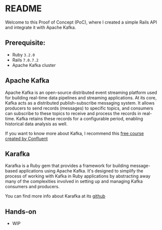 # README

Welcome to this Proof of Concept (PoC), where I created a simple Rails API and integrate it with Apache Kafka.

## Prerequisite:
- Ruby `3.2.0`
- Rails `7.0.7.2`
- Apache Kafka cluster

## Apache Kafka
Apache Kafka is an open-source distributed event streaming platform used for building real-time data pipelines and streaming applications. At its core, Kafka acts as a distributed publish-subscribe messaging system. It allows producers to send records (messages) to specific topics, and consumers can subscribe to these topics to receive and process the records in real-time. Kafka retains these records for a configurable period, enabling historical data analysis as well.

If you want to know more about Kafka, I recommend this [free course created by Confluent](https://developer.confluent.io/courses/apache-kafka/events/)

## Karafka

Karafka is a Ruby gem that provides a framework for building message-based applications using Apache Kafka. It's designed to simplify the process of working with Kafka in Ruby applications by abstracting away many of the complexities involved in setting up and managing Kafka consumers and producers.

You can find more info about Karafka at its [github](https://github.com/karafka/karafka)

## Hands-on

- WIP